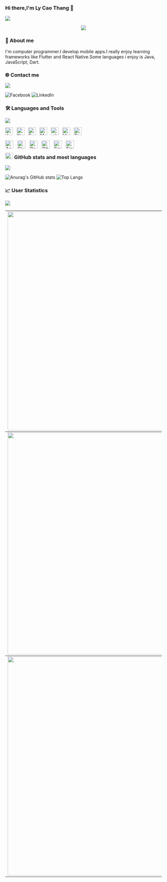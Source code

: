 ### Hi there,I'm Ly Cao Thang 👋

<img src="https://user-images.githubusercontent.com/73097560/115834477-dbab4500-a447-11eb-908a-139a6edaec5c.gif">

<p align="center" color="#36BCF7FF"><img src="https://readme-typing-svg.herokuapp.com?lines=I'm+a+Mobile+Developer;Flutter+ReactNative+is+my+life"></p>

### 🚀 About me

I'm computer programmer.I develop mobile apps.I really enjoy learning frameworks like Flutter and React Native.Some languages i enjoy is Java, JavaScript, Dart.

### 🌐 Contact me
<img src="https://user-images.githubusercontent.com/73097560/115834477-dbab4500-a447-11eb-908a-139a6edaec5c.gif">

<span>![Facebook](https://img.shields.io/badge/Facebook-%231877F2.svg?logo=Facebook&logoColor=white)</span>
<span>![LinkedIn](https://img.shields.io/badge/LinkedIn-%230077B5.svg?logo=linkedin&logoColor=white)</span>

### 🛠 Languages and Tools
<img src="https://user-images.githubusercontent.com/73097560/115834477-dbab4500-a447-11eb-908a-139a6edaec5c.gif">

<span><img src="https://img.shields.io/badge/JavaScript-282C34?logo=javascript&logoColor=F7DF1E" title="JavaScript" height="25"/></span> &nbsp;
<span><img src="https://img.shields.io/badge/Node.js-282C34?logo=node.js&logoColor=00F200" title="Node.js" height="25"/></span> &nbsp;
<span><img src="https://img.shields.io/badge/Express-282C34?logo=express&logoColor=FFFFFF" title="Express.js" height="25"/></span> &nbsp;
<span><img src="https://img.shields.io/badge/MongoDB-282C34?logo=mongodb&logoColor=47A248" title="MongoDB" height="25"/></span> &nbsp;
<span><img src="https://img.shields.io/badge/git-282C34?logo=git&logoColor=F05032" title="git" height="25"/></span> &nbsp;
<span><img src="https://img.shields.io/badge/VS%20Code-282C34?logo=visual-studio-code&logoColor=007ACC"  title="Visual Studio Code" height="25"/></span> &nbsp;
<span><img src="https://img.shields.io/badge/Firebase-282C34?logo=firebase&logoColor=FFCA28" title="Firebase" height="25"/></span> &nbsp;

<img align="left" alt="Android Studio" width="26px" src="https://cdn-icons-png.flaticon.com/512/226/226770.png" style="padding-right:10px;"/>
<img align="left" alt="Flutter" width="26px" src="https://img.icons8.com/color/96/flutter.png" style="padding-right:10px;"/>
<img align="left" alt="Dart" width="26px" src="https://img.icons8.com/color/96/dart.png" style="padding-right:10px;"/>
<img align="left" alt="GitHub" width="26px" src="https://cdn-icons-png.flaticon.com/512/733/733609.png" style="padding-right:10px;"/>
<img align="left" alt="Figma" width="26px" src="https://cdn-icons-png.flaticon.com/512/5968/5968705.png" style="padding-right:10px;"/> 
<img align="left" alt="Figma" width="26px" src="https://img.icons8.com/color/2x/react-native.png" style="padding-right:10px;"/> 

</br>

### <img src="https://media.giphy.com/media/cj87CxfRtrUifF3Ryk/giphy.gif" width="25px" height="20px"> GitHub stats and most languages
<img src="https://user-images.githubusercontent.com/73097560/115834477-dbab4500-a447-11eb-908a-139a6edaec5c.gif">

![Anurag's GitHub stats](https://github-readme-stats.vercel.app/api?username=CaoThang7&theme=radical&show_icons=true)
![Top Langs](https://github-readme-stats.vercel.app/api/top-langs/?username=CaoThang7&layout=compact&theme=radical)

### 📈 User Statistics
<img src="https://user-images.githubusercontent.com/73097560/115834477-dbab4500-a447-11eb-908a-139a6edaec5c.gif">

<table>
  <tbody>
    <tr>
      <td>
        <a href="https://github-readme-streak-stats.herokuapp.com/?user=CaoThang7">
          <img width="705" src="https://github-readme-streak-stats.herokuapp.com/?user=CaoThang7&bg_color=30,e96443,904e95&title_color=fff&text_color=fff&theme=radical&hide_border=true">
        </a>
      </td>
    </tr>
  </tbody>
  <tbody>
    <tr>
      <td>
        <a href="https://github-profile-summary-cards.vercel.app/api/cards/profile-details?username=CaoThang7">
          <img width="715" src="https://github-profile-summary-cards.vercel.app/api/cards/profile-details?username=CaoThang7&theme=dracula"/>
        </a>
      </td>
    </tr>
  </tbody>
  <tbody>
    <tr>
      <td>
        <a href="https://activity-graph.herokuapp.com/graph?username=CaoThang7">
          <img width="705" src="https://activity-graph.herokuapp.com/graph?username=CaoThang7&theme=dracula">
        </a>
      </td>
    </tr>
  </tbody>
</table>
